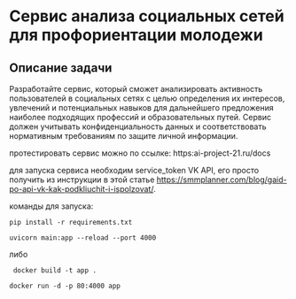 # Сервис анализа социальных сетей для профориентации молодежи  

## Описание задачи
Разработайте сервис, который сможет анализировать активность пользователей в социальных сетях с целью определения их интересов, увлечений и потенциальных навыков для дальнейшего предложения наиболее подходящих профессий и образовательных путей. Сервис должен учитывать конфиденциальность данных и соответствовать нормативным требованиям по защите личной информации.

протестировать сервис можно по ссылке: https:ai-project-21.ru/docs

для запуска сервиса необходим service_token VK API, его просто получить из инструкции в этой статье https://smmplanner.com/blog/gaid-po-api-vk-kak-podkliuchit-i-ispolzovat/.

команды для запуска:

`pip install -r requirements.txt`

`uvicorn main:app --reload --port 4000`

либо

` docker build -t app .`

`docker run -d -p 80:4000 app`


